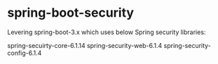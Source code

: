 # spring-boot-security

Levering spring-boot-3.x which uses below Spring security libraries:

spring-secuirty-core-6.1.14
spring-security-web-6.1.4
spring-security-config-6.1.4
